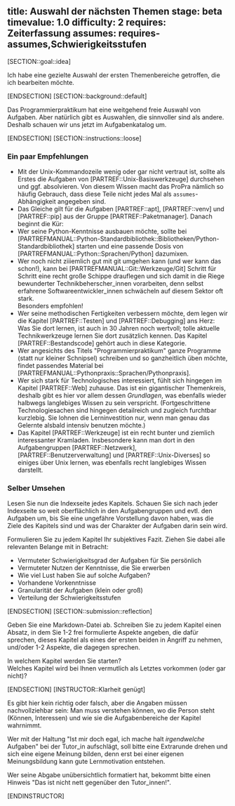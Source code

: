 title: Auswahl der nächsten Themen
stage: beta
timevalue: 1.0
difficulty: 2
requires: Zeiterfassung
assumes: requires-assumes,Schwierigkeitsstufen
---
[SECTION::goal::idea]

Ich habe eine gezielte Auswahl der ersten Themenbereiche getroffen, 
die ich bearbeiten möchte.

[ENDSECTION]
[SECTION::background::default]

Das Programmierpraktikum hat eine weitgehend freie Auswahl von Aufgaben.
Aber natürlich gibt es Auswahlen, die sinnvoller sind als andere.
Deshalb schauen wir uns jetzt im Aufgabenkatalog um.

[ENDSECTION]
[SECTION::instructions::loose]

### Ein paar Empfehlungen

- Mit der Unix-Kommandozeile wenig oder gar nicht vertraut ist, sollte als Erstes die Aufgaben von
  [PARTREF::Unix-Basiswerkzeuge] durchsehen und ggf. absolvieren.
  Von diesem Wissen macht das ProPra nämlich so häufig Gebrauch, dass diese Teile nicht jedes Mal
  als `assumes`-Abhängigkeit angegeben sind.
- Das Gleiche gilt für die Aufgaben 
  [PARTREF::apt], [PARTREF::venv] und [PARTREF::pip] aus der Gruppe [PARTREF::Paketmanager].
  Danach beginnt die Kür:
- Wer seine Python-Kenntnisse ausbauen möchte,
  sollte bei [PARTREFMANUAL::Python-Standardbibliothek::Bibliotheken/Python-Standardbibliothek] starten
  und eine passende Dosis von
  [PARTREFMANUAL::Python::Sprachen/Python] dazumixen.
- Wer noch nicht ziiiemlich gut mit git umgehen kann (und wer kann das schon!),
  kann bei [PARTREFMANUAL::Git::Werkzeuge/Git] Schritt für Schritt eine recht große Schippe drauflegen
  und sich damit in die Riege bewunderter Technikbeherscher_innen vorarbeiten,
  denn selbst erfahrene Softwareentwickler_innen schwächeln auf diesem Sektor oft stark.  
  Besonders empfohlen!
- Wer seine methodischen Fertigkeiten verbessern möchte, dem legen wir die Kapitel
  [PARTREF::Testen] und [PARTREF::Debugging] ans Herz:
  Was Sie dort lernen, ist auch in 30 Jahren noch wertvoll; 
  tolle aktuelle Technikwerkzeuge lernen Sie dort zusätzlich kennen.
  Das Kapitel [PARTREF::Bestandscode] gehört auch in diese Kategorie.
- Wer angesichts des Titels "Programmierpraktikum" ganze Programme (statt nur kleiner Schnipsel)
  schreiben und so ganzheitlich üben möchte,
  findet passendes Material bei [PARTREFMANUAL::Pythonpraxis::Sprachen/Pythonpraxis].
- Wer sich stark für Technologisches interessiert, fühlt sich hingegen im Kapitel 
  [PARTREF::Web] zuhause. Das ist ein gigantischer Themenkreis, deshalb gibt es hier
  vor allem dessen _Grundlagen_, was ebenfalls wieder halbwegs langlebiges Wissen zu sein verspricht.
  (Fortgeschrittene Technologiesachen sind hingegen detailreich und zugleich furchtbar kurzlebig.
  Sie lohnen die Lerninvestition nur, wenn man genau das Gelernte alsbald intensiv benutzen möchte.)
- Das Kapitel [PARTREF::Werkzeuge] ist ein recht bunter und ziemlich interessanter Kramladen.
  Insbesondere kann man dort in den Aufgabengruppen
  [PARTREF::Netzwerk], [PARTREF::Benutzerverwaltung] und [PARTREF::Unix-Diverses]
  so einiges über Unix lernen, was ebenfalls recht langlebiges Wissen darstellt.


### Selber Umsehen

Lesen Sie nun die Indexseite jedes Kapitels.
Schauen Sie sich nach jeder Indexseite so weit oberflächlich in den Aufgabengruppen und evtl. den Aufgaben um,
bis Sie eine ungefähre Vorstellung davon haben, was die Ziele des Kapitels sind und was
der Charakter der Aufgaben darin sein wird.

Formulieren Sie zu jedem Kapitel Ihr subjektives Fazit.
Ziehen Sie dabei alle relevanten Belange mit in Betracht:

- Vermuteter Schwierigkeitsgrad der Aufgaben für Sie persönlich
- Vermuteter Nutzen der Kenntnisse, die Sie erwerben
- Wie viel Lust haben Sie auf solche Aufgaben?
- Vorhandene Vorkenntnisse
- Granularität der Aufgaben (klein oder groß)
- Verteilung der Schwierigkeitsstufen

[ENDSECTION]
[SECTION::submission::reflection]

Geben Sie eine Markdown-Datei ab.
Schreiben Sie zu jedem Kapitel einen Absatz, in dem Sie 1-2 frei formulierte Aspekte angeben, 
die dafür sprechen, dieses Kapitel als eines der ersten beiden in Angriff zu nehmen, 
und/oder 1-2 Aspekte, die dagegen sprechen.

In welchem Kapitel werden Sie starten?  
Welches Kapitel wird bei Ihnen vermutlich als Letztes vorkommen (oder gar nicht)? 

[ENDSECTION]
[INSTRUCTOR::Klarheit genügt]

Es gibt hier kein richtig oder falsch, aber die Angaben müssen nachvollziehbar sein:
Man muss verstehen können, wo die Person steht (Können, Interessen) 
und wie sie die Aufgabenbereiche der Kapitel wahrnimmt.

Wer mit der Haltung "Ist mir doch egal, ich mache halt _irgendwelche_ Aufgaben"
bei der Tutor_in aufschlägt, soll bitte eine Extrarunde drehen und sich eine
eigene Meinung bilden, denn erst bei einer eigenen Meinungsbildung kann
gute Lernmotivation entstehen.

Wer seine Abgabe unübersichtlich formatiert hat, bekommt bitte einen Hinweis
"Das ist nicht nett gegenüber den Tutor_innen!".

[ENDINSTRUCTOR]

